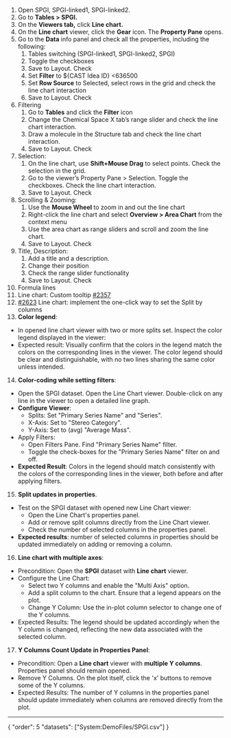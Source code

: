 1. Open SPGI, SPGI-linked1, SPGI-linked2.
2. Go to **Tables > SPGI.**
3. On the **Viewers tab,** click **Line chart.**
4. On the **Line chart** viewer, click the **Gear** icon. The **Property Pane** opens.
5. Go to the **Data** info panel and check all the properties, including the following:
    1. Tables switching (SPGI-linked1, SPGI-linked2, SPGI)
    2. Toggle the checkboxes
    3. Save to Layout. Check
    4. Set **Filter** to ${CAST Idea ID} <636500
    5. Set **Row Source** to Selected, select rows in the grid and check the line chart interaction
    6. Save to Layout. Check
6. Filtering
    1. Go to **Tables** and click the **Filter** icon
    2. Change the Chemical Space X tab’s range slider and check the line chart interaction.
    3. Draw a molecule in the Structure tab and check the line chart interaction.
    4. Save to Layout. Check
7. Selection:
    1. On the line chart, use **Shift+Mouse Drag** to select points. Check the selection in the grid.
    2. Go to the viewer’s Property Pane > Selection. Toggle the checkboxes. Check the line chart interaction.
    3. Save to Layout. Check
8. Scrolling & Zooming:
    1. Use the **Mouse Wheel** to zoom in and out the line chart
    2. Right-click the line chart and select **Overview > Area Chart** from the context menu
    3. Use the area chart as range sliders and scroll and zoom the line chart.
    4. Save to Layout. Check
9. Title, Description:
    1. Add a title and a description.
    2. Change their position
    3. Check the range slider functionality
    4. Save to Layout. Check
10. Formula lines
11. Line chart: Custom tooltip [#2357](https://github.com/datagrok-ai/public/issues/2357)
12. [#2623](https://github.com/datagrok-ai/public/issues/2623) Line chart: implement the one-click way to set the Split by columns
13. **Color legend**:
  * In opened line chart viewer with two or more splits set. Inspect the color legend displayed in the viewer:
  * Expected result: Visually confirm that the colors in the legend match the colors on the corresponding lines in the viewer. The color legend should be clear and distinguishable, with no two lines sharing the same color unless intended.
14. **Color-coding while setting filters**:
  * Open the SPGI dataset. Open the Line Chart viewer. Double-click on any line in the viewer to open a detailed line graph.
  * **Configure Viewer**:
    * Splits: Set "Primary Series Name" and "Series".
    * X-Axis: Set to "Stereo Category".
    * Y-Axis: Set to (avg) "Average Mass".
  * Apply Filters:
    * Open Filters Pane. Find "Primary Series Name" filter. 
    * Toggle the check-boxes for the "Primary Series Name" filter on and off.
  * **Expected Result**: Colors in the legend should match consistently with the colors of the corresponding lines in the viewer, both before and after applying filters.
15. **Split updates in properties**. 
  * Test on the SPGI dataset with opened new Line Chart viewer: 
    * Open the Line Chart's properties panel.
    * Add or remove split columns directly from the Line Chart viewer.
    * Check the number of selected columns in the properties panel.
  * **Expected results**: number of selected columns in properties should be updated immediately on adding or removing a column.
16. **Line chart with multiple axes**:
* Precondition: Open the **SPGI** dataset with **Line chart** viewer.
* Configure the Line Chart:
  * Select two Y columns and enable the "Multi Axis" option.
  * Add a split column to the chart. Ensure that a legend appears on the plot.
  * Change Y Column: Use the in-plot column selector to change one of the Y columns.
* Expected Results: The legend should be updated accordingly when the Y column is changed, reflecting the new data associated with the selected column.
17. **Y Columns Count Update in Properties Panel**:
* Precondition: Open a **Line chart** viewer with **multiple Y columns**. Properties panel should remain opened. 
* Remove Y Columns. On the plot itself, click the 'x' buttons to remove some of the Y columns.
* Expected Results: The number of Y columns in the properties panel should update immediately when columns are removed directly from the plot.


---  
{
  "order": 5
  "datasets": ["System:DemoFiles/SPGI.csv"]
}